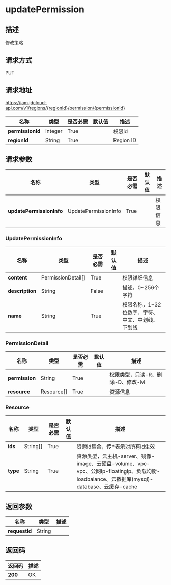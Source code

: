 # updatePermission


## 描述
修改策略

## 请求方式
PUT

## 请求地址
https://iam.jdcloud-api.com/v1/regions/{regionId}/permission/{permissionId}

|名称|类型|是否必需|默认值|描述|
|---|---|---|---|---|
|**permissionId**|Integer|True| |权限id|
|**regionId**|String|True| |Region ID|

## 请求参数
|名称|类型|是否必需|默认值|描述|
|---|---|---|---|---|
|**updatePermissionInfo**|UpdatePermissionInfo|True| |权限信息|

### UpdatePermissionInfo
|名称|类型|是否必需|默认值|描述|
|---|---|---|---|---|
|**content**|PermissionDetail[]|True| |权限详细信息|
|**description**|String|False| |描述，0~256个字符|
|**name**|String|True| |权限名称，1~32位数字、字符、中文、中划线、下划线|
### PermissionDetail
|名称|类型|是否必需|默认值|描述|
|---|---|---|---|---|
|**permission**|String|True| |权限类型，只读-R、删除-D、修改-M|
|**resource**|Resource[]|True| |资源信息|
### Resource
|名称|类型|是否必需|默认值|描述|
|---|---|---|---|---|
|**ids**|String[]|True| |资源id集合，传*表示对所有id生效|
|**type**|String|True| |资源类型，云主机-server、镜像-image、云硬盘-volume、vpc-vpc、公网Ip-floatingIp、负载均衡-loadbalance、云数据库(mysql)-database、云缓存-cache|

## 返回参数
|名称|类型|描述|
|---|---|---|
|**requestId**|String| |



## 返回码
|返回码|描述|
|---|---|
|**200**|OK|
